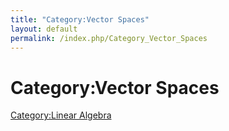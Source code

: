 ```yaml
---
title: "Category:Vector Spaces"
layout: default
permalink: /index.php/Category_Vector_Spaces
---
```


# Category:Vector Spaces

[Category:Linear Algebra](Category_Linear_Algebra)